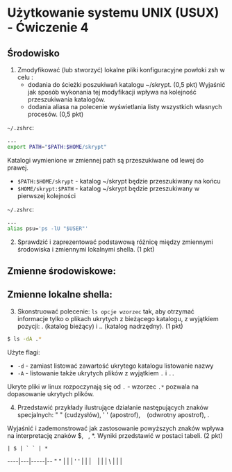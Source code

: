 # Użytkowanie systemu UNIX (USUX) - Ćwiczenie 4

## Środowisko

1. Zmodyfikować (lub stworzyć) lokalne pliki konfiguracyjne powłoki zsh w celu :
    - dodania do ścieżki poszukiwań katalogu ~/skrypt. (0,5 pkt)
    Wyjaśnić jak sposób wykonania tej modyfikacji wpływa na kolejność przeszukiwania katalogów.
    - dodania aliasa na polecenie wyświetlania listy wszystkich własnych procesów. (0,5 pkt)

`~/.zshrc`:
```sh
...
export PATH="$PATH:$HOME/skrypt"
```

Katalogi wymienione w zmiennej path są przeszukiwane od lewej do prawej. 

- `$PATH:$HOME/skrypt` - katalog ~/skrypt będzie przeszukiwany na końcu
- `$HOME/skrypt:$PATH` - katalog ~/skrypt będzie przeszukiwany w pierwszej kolejności

`~/.zshrc`:
```sh
...
alias psu='ps -lU "$USER"'
```

2. Sprawdzić i zaprezentować podstawową różnicę między zmiennymi środowiska i zmiennymi lokalnymi shella. (1 pkt)

Zmienne środowiskowe:
- 

Zmienne lokalne shella:
- 

3. Skonstruować polecenie: `ls opcje wzorzec` tak, aby otrzymać informacje tylko o plikach ukrytych z bieżącego katalogu, z wyjątkiem pozycji: . (katalog bieżący) i .. (katalog nadrzędny). (1 pkt)

```sh
$ ls -dA .*
```

Użyte flagi:
- `-d` - zamiast listować zawartość ukrytego katalogu listowanie nazwy
- `-A` - listowanie także ukrytych plików z wyjątkiem `.` i `..`

Ukryte pliki w linux rozpoczynają się od `.` - wzorzec `.*` pozwala na dopasowanie ukrytych plików.

4. Przedstawić przykłady ilustrujące działanie następujących znaków specjalnych:
" " (cudzysłów),
' ' (apostrof),
` ` (odwrotny apostrof),
\.

Wyjaśnić i zademonstrować jak zastosowanie powyższych znaków wpływa na interpretację znaków $, ` `, *. Wyniki przedstawić w postaci tabeli. (2 pkt)

    | $ | ` ` | *
----|---|-----|--
" " |   |     |
' ' |   |     |
` ` |   |     |
\   |   |     |
